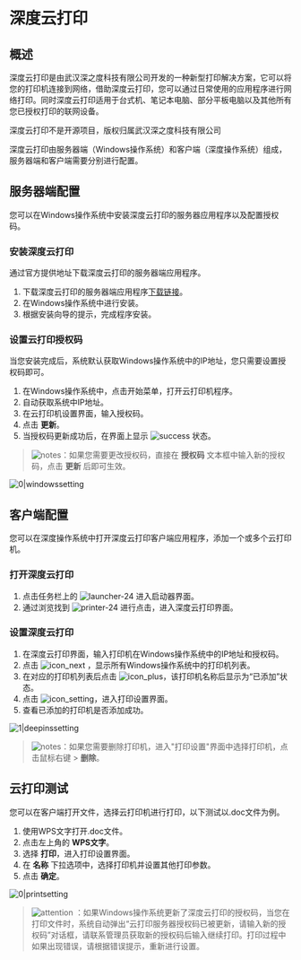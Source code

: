 #  深度云打印

## 概述

深度云打印是由武汉深之度科技有限公司开发的一种新型打印解决方案，它可以将您的打印机连接到网络，借助深度云打印，您可以通过日常使用的应用程序进行网络打印。同时深度云打印适用于台式机、笔记本电脑、部分平板电脑以及其他所有您已授权打印的联网设备。

深度云打印不是开源项目，版权归属武汉深之度科技有限公司

深度云打印由服务器端（Windows操作系统）和客户端（深度操作系统）组成，服务器端和客户端需要分别进行配置。

## 服务器端配置

您可以在Windows操作系统中安装深度云打印的服务器应用程序以及配置授权码。

### 安装深度云打印

通过官方提供地址下载深度云打印的服务器端应用程序。

1. 下载深度云打印的服务器端应用程序[下载链接](https://shenmo.lanzoul.com/irKKh2bmxekd)。
2. 在Windows操作系统中进行安装。
3. 根据安装向导的提示，完成程序安装。

### 设置云打印授权码

当您安装完成后，系统默认获取Windows操作系统中的IP地址，您只需要设置授权码即可。

1. 在Windows操作系统中，点击开始菜单，打开云打印机程序。
2. 自动获取系统中IP地址。
3. 在云打印机设置界面，输入授权码。
4. 点击 **更新**。
5. 当授权码更新成功后，在界面上显示 ![success](/apps/deepin-cloud-print/zh_CN/icon/icon_success.svg) 状态。

> ![notes](/apps/deepin-cloud-print/zh_CN/icon/notes.svg)：如果您需要更改授权码，直接在 **授权码** 文本框中输入新的授权码，点击 **更新** 后即可生效。

 ![0|windowssetting](/apps/deepin-cloud-print/zh_CN/jpg/windowssetting.jpg)

## 客户端配置

您可以在深度操作系统中打开深度云打印客户端应用程序，添加一个或多个云打印机。

### 打开深度云打印

1. 点击任务栏上的 ![launcher-24](/apps/deepin-cloud-print/zh_CN/icon/launcher-24.svg) 进入启动器界面。
2. 通过浏览找到 ![printer-24](/apps/deepin-cloud-print/zh_CN/icon/printer-24.svg) 进行点击，进入深度云打印界面。

### 设置深度云打印

1. 在深度云打印界面，输入打印机在Windows操作系统中的IP地址和授权码。
2. 点击 ![icon_next](/apps/deepin-cloud-print/zh_CN/icon/icon_next.svg) ，显示所有Windows操作系统中的打印机列表。
3. 在对应的打印机列表后点击 ![icon_plus](/apps/deepin-cloud-print/zh_CN/icon/icon_plus.svg)，该打印机名称后显示为“已添加”状态。
4. 点击 ![icon_setting](/apps/deepin-cloud-print/zh_CN/icon/icon_setting.svg)，进入打印设置界面。
5. 查看已添加的打印机是否添加成功。

 ![1|deepinssetting](/apps/deepin-cloud-print/zh_CN/jpg/deepinssetting.png)

> ![notes](/apps/deepin-cloud-print/zh_CN/icon/notes.svg)：如果您需要删除打印机，进入"打印设置"界面中选择打印机，点击鼠标右键 > **删除**。

## 云打印测试

您可以在客户端打开文件，选择云打印机进行打印，以下测试以.doc文件为例。

1. 使用WPS文字打开.doc文件。
2. 点击左上角的 **WPS文字**。
3. 选择 **打印**，进入打印设置界面。
4. 在 **名称** 下拉选项中，选择打印机并设置其他打印参数。
5. 点击 **确定**。

 ![0|printsetting](/apps/deepin-cloud-print/zh_CN/jpg/printsetting.jpg)

> ![attention](/apps/deepin-cloud-print/zh_CN/icon/attention.svg) ：如果Windows操作系统更新了深度云打印的授权码，当您在打印文件时，系统自动弹出“云打印服务器授权码已被更新，请输入新的授权码”对话框，请联系管理员获取新的授权码后输入继续打印。打印过程中如果出现错误，请根据错误提示，重新进行设置。